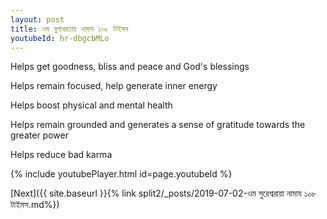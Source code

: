 ```yaml
---
layout: post
title: ওম যুগাবরতায় নামায ১০৮ টাইমস
youtubeId: hr-dbgcbMLo
---
```

 
 
Helps get goodness, bliss and peace and God's blessings
 
Helps remain focused, help generate inner energy 
 
Helps boost physical and mental health 
 
Helps remain grounded and generates a sense of gratitude towards the greater power 
 
Helps reduce bad karma
 
 
 
 


{% include youtubePlayer.html id=page.youtubeId %}
 
[Next]({{ site.baseurl }}{% link  split2/_posts/2019-07-02-ওম সুরেশ্বরায়া নামায ১০৮ টাইমস.md%})
 
